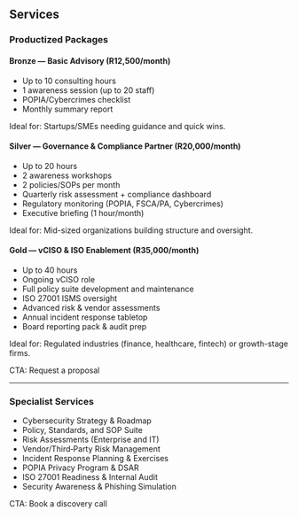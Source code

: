 ## Services

### Productized Packages

#### Bronze — Basic Advisory (R12,500/month)
- Up to 10 consulting hours
- 1 awareness session (up to 20 staff)
- POPIA/Cybercrimes checklist
- Monthly summary report

Ideal for: Startups/SMEs needing guidance and quick wins.

#### Silver — Governance & Compliance Partner (R20,000/month)
- Up to 20 hours
- 2 awareness workshops
- 2 policies/SOPs per month
- Quarterly risk assessment + compliance dashboard
- Regulatory monitoring (POPIA, FSCA/PA, Cybercrimes)
- Executive briefing (1 hour/month)

Ideal for: Mid-sized organizations building structure and oversight.

#### Gold — vCISO & ISO Enablement (R35,000/month)
- Up to 40 hours
- Ongoing vCISO role
- Full policy suite development and maintenance
- ISO 27001 ISMS oversight
- Advanced risk & vendor assessments
- Annual incident response tabletop
- Board reporting pack & audit prep

Ideal for: Regulated industries (finance, healthcare, fintech) or growth-stage firms.

CTA: Request a proposal

---

### Specialist Services
- Cybersecurity Strategy & Roadmap
- Policy, Standards, and SOP Suite
- Risk Assessments (Enterprise and IT)
- Vendor/Third‑Party Risk Management
- Incident Response Planning & Exercises
- POPIA Privacy Program & DSAR
- ISO 27001 Readiness & Internal Audit
- Security Awareness & Phishing Simulation

CTA: Book a discovery call


